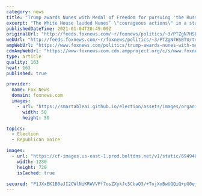 ```yaml
---
category: news
title: "Trump awards Nunes with Medal of Freedom for pursuing 'the Russia Hoax at great personal risk'"
excerpt: "The White House lauded Nunes’ \"courageous actions\" in a statement Monday, claiming he \"helped thwart a plot to take down a sitting United States president.\" "
publishedDateTime: 2021-01-04T20:49:09Z
originalUrl: "http://feeds.foxnews.com/~r/foxnews/politics/~3/PTZgN7HSBTU/trump-awards-nunes-with-medal-of-freedom-for-pursuing-the-russia-hoax-at-great-personal-risk"
webUrl: "http://feeds.foxnews.com/~r/foxnews/politics/~3/PTZgN7HSBTU/trump-awards-nunes-with-medal-of-freedom-for-pursuing-the-russia-hoax-at-great-personal-risk"
ampWebUrl: "https://www.foxnews.com/politics/trump-awards-nunes-with-medal-of-freedom-for-pursuing-the-russia-hoax-at-great-personal-risk.amp"
cdnAmpWebUrl: "https://www-foxnews-com.cdn.ampproject.org/c/s/www.foxnews.com/politics/trump-awards-nunes-with-medal-of-freedom-for-pursuing-the-russia-hoax-at-great-personal-risk.amp"
type: article
quality: 163
heat: 163
published: true

provider:
  name: Fox News
  domain: foxnews.com
  images:
    - url: "https://smartableai.github.io/election/assets/images/organizations/foxnews.com-50x50.jpg"
      width: 50
      height: 50

topics:
  - Election
  - Republican Voice

images:
  - url: "https://cf-images.us-east-1.prod.boltdns.net/v1/static/694940094001/0c902c9c-970c-4aac-a10b-0344f3d11e29/c7d224fe-4b73-4162-b05b-2cc9077bcf19/1280x720/match/image.jpg"
    width: 1280
    height: 720
    isCached: true

secured: "P1JXxEK1B0aJI2CWlNiKRWVVPf7osZXykJc5CbaQ3/+TnjXoBwUQQiQ+pG0ejGNhx05Ecy05mqrs+wFXXeFIav2+9e1dwXcwS31l3OEev+9jHWpya6OuxRT2r9Y5cgXpPGyAt1nkO/BqWpTloqwQbEMJuA4FqP4BdRcLYZMQl10H/sQu5nsfyaCBcFEDFtfw+/DEEkctbo9zKePR++pResI6dGpzI9nJhgMwsgDM2lTSE49oKgNIh+xYeNrUoMSMWmRHQCyU96MwzuZVbHcvHlbuaJ5YjPj8yPC0xDwGGw3bXcWBM+Rw4zVWZN2X6Tvvlu9jCspVlhf01I1ycZwPAEE2lHdohOpCSEAIqrxxXzo=;8r/b0pcunnOIQQY/p7AzQQ=="
---
```


